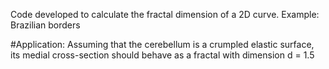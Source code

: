 Code developed to calculate the fractal dimension of a 2D curve. Example: Brazilian borders

#Application:
Assuming that the cerebellum is a crumpled elastic surface, its medial cross-section should behave as a fractal with dimension d = 1.5 
